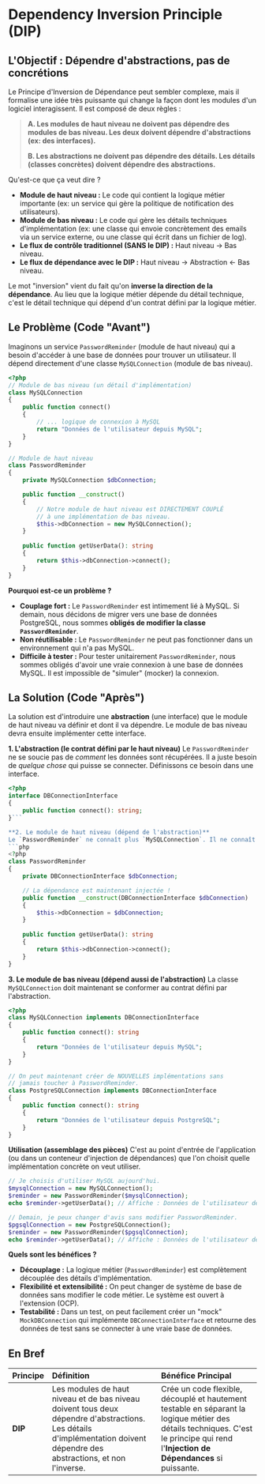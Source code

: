 # Dependency Inversion Principle (DIP)

## L'Objectif : Dépendre d'abstractions, pas de concrétions

Le Principe d'Inversion de Dépendance peut sembler complexe, mais il formalise une idée très puissante qui change la façon dont les modules d'un logiciel interagissent. Il est composé de deux règles :

> **A. Les modules de haut niveau ne doivent pas dépendre des modules de bas niveau. Les deux doivent dépendre d'abstractions (ex: des interfaces).**
>
> **B. Les abstractions ne doivent pas dépendre des détails. Les détails (classes concrètes) doivent dépendre des abstractions.**

Qu'est-ce que ça veut dire ?
-   **Module de haut niveau :** Le code qui contient la logique métier importante (ex: un service qui gère la politique de notification des utilisateurs).
-   **Module de bas niveau :** Le code qui gère les détails techniques d'implémentation (ex: une classe qui envoie concrètement des emails via un service externe, ou une classe qui écrit dans un fichier de log).
-   **Le flux de contrôle traditionnel (SANS le DIP) :** Haut niveau -> Bas niveau.
-   **Le flux de dépendance avec le DIP :** Haut niveau -> Abstraction <- Bas niveau.

Le mot "inversion" vient du fait qu'on **inverse la direction de la dépendance**. Au lieu que la logique métier dépende du détail technique, c'est le détail technique qui dépend d'un contrat défini par la logique métier.

## Le Problème (Code "Avant")

Imaginons un service `PasswordReminder` (module de haut niveau) qui a besoin d'accéder à une base de données pour trouver un utilisateur. Il dépend directement d'une classe `MySQLConnection` (module de bas niveau).

```php
<?php
// Module de bas niveau (un détail d'implémentation)
class MySQLConnection
{
    public function connect()
    {
        // ... logique de connexion à MySQL
        return "Données de l'utilisateur depuis MySQL";
    }
}

// Module de haut niveau
class PasswordReminder
{
    private MySQLConnection $dbConnection;

    public function __construct()
    {
        // Notre module de haut niveau est DIRECTEMENT COUPLÉ
        // à une implémentation de bas niveau.
        $this->dbConnection = new MySQLConnection();
    }
    
    public function getUserData(): string
    {
        return $this->dbConnection->connect();
    }
}
```
**Pourquoi est-ce un problème ?**
-   **Couplage fort :** Le `PasswordReminder` est intimement lié à MySQL. Si demain, nous décidons de migrer vers une base de données PostgreSQL, nous sommes **obligés de modifier la classe `PasswordReminder`**.
-   **Non réutilisable :** Le `PasswordReminder` ne peut pas fonctionner dans un environnement qui n'a pas MySQL.
-   **Difficile à tester :** Pour tester unitairement `PasswordReminder`, nous sommes obligés d'avoir une vraie connexion à une base de données MySQL. Il est impossible de "simuler" (mocker) la connexion.

## La Solution (Code "Après")

La solution est d'introduire une **abstraction** (une interface) que le module de haut niveau va définir et dont il va dépendre. Le module de bas niveau devra ensuite implémenter cette interface.

**1. L'abstraction (le contrat défini par le haut niveau)**
Le `PasswordReminder` ne se soucie pas de *comment* les données sont récupérées. Il a juste besoin de *quelque chose* qui puisse se connecter. Définissons ce besoin dans une interface.
```php
<?php
interface DBConnectionInterface
{
    public function connect(): string;
}```

**2. Le module de haut niveau (dépend de l'abstraction)**
Le `PasswordReminder` ne connaît plus `MySQLConnection`. Il ne connaît que `DBConnectionInterface`.
```php
<?php
class PasswordReminder
{
    private DBConnectionInterface $dbConnection;

    // La dépendance est maintenant injectée !
    public function __construct(DBConnectionInterface $dbConnection)
    {
        $this->dbConnection = $dbConnection;
    }
    
    public function getUserData(): string
    {
        return $this->dbConnection->connect();
    }
}
```

**3. Le module de bas niveau (dépend aussi de l'abstraction)**
La classe `MySQLConnection` doit maintenant se conformer au contrat défini par l'abstraction.
```php
<?php
class MySQLConnection implements DBConnectionInterface
{
    public function connect(): string
    {
        return "Données de l'utilisateur depuis MySQL";
    }
}

// On peut maintenant créer de NOUVELLES implémentations sans
// jamais toucher à PasswordReminder.
class PostgreSQLConnection implements DBConnectionInterface
{
    public function connect(): string
    {
        return "Données de l'utilisateur depuis PostgreSQL";
    }
}
```

**Utilisation (assemblage des pièces)**
C'est au point d'entrée de l'application (ou dans un conteneur d'injection de dépendances) que l'on choisit quelle implémentation concrète on veut utiliser.
```php
// Je choisis d'utiliser MySQL aujourd'hui.
$mysqlConnection = new MySQLConnection();
$reminder = new PasswordReminder($mysqlConnection);
echo $reminder->getUserData(); // Affiche : Données de l'utilisateur depuis MySQL

// Demain, je peux changer d'avis sans modifier PasswordReminder.
$pgsqlConnection = new PostgreSQLConnection();
$reminder = new PasswordReminder($pgsqlConnection);
echo $reminder->getUserData(); // Affiche : Données de l'utilisateur depuis PostgreSQL
```
**Quels sont les bénéfices ?**
-   **Découplage :** La logique métier (`PasswordReminder`) est complètement découplée des détails d'implémentation.
-   **Flexibilité et extensibilité :** On peut changer de système de base de données sans modifier le code métier. Le système est ouvert à l'extension (OCP).
-   **Testabilité :** Dans un test, on peut facilement créer un "mock" `MockDBConnection` qui implémente `DBConnectionInterface` et retourne des données de test sans se connecter à une vraie base de données.

## En Bref

| Principe | Définition | Bénéfice Principal |
| :--- | :--- | :--- |
| **DIP** | Les modules de haut niveau et de bas niveau doivent tous deux dépendre d'abstractions. Les détails d'implémentation doivent dépendre des abstractions, et non l'inverse. | Crée un code flexible, découplé et hautement testable en séparant la logique métier des détails techniques. C'est le principe qui rend l'**Injection de Dépendances** si puissante. |